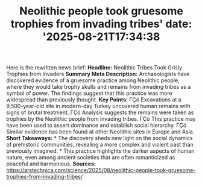 ﻿---
title: "Neolithic people took gruesome trophies from invading tribes'
date: '2025-08-21T17:34:38"
category: "Markets"
summary: ""
slug: "neolithic people took gruesome trophies from invading tribes"
source_urls:
  - "https://arstechnica.com/science/2025/08/neolithic-people-took-gruesome-trophies-from-invading-tribes/"
seo:
  title: "Neolithic people took gruesome trophies from invading tribes | Hash n Hedge'
  description: '"
  keywords: ["news", "markets", "brief"]
---
Here is the rewritten news brief:  **Headline:** Neolithic Tribes Took Grisly Trophies from Invaders  **Summary Meta Description:** Archaeologists have discovered evidence of a gruesome practice among Neolithic people, where they would take trophy skulls and remains from invading tribes as a symbol of power. The findings suggest that this practice was more widespread than previously thought.  **Key Points:**  ΓÇó Excavations at a 9,500-year-old site in modern-day Turkey uncovered human remains with signs of brutal treatment. ΓÇó Analysis suggests the remains were taken as trophies by the Neolithic people from invading tribes. ΓÇó This practice may have been used to assert dominance and establish social hierarchy. ΓÇó Similar evidence has been found at other Neolithic sites in Europe and Asia.  **Short Takeaways:**  * The discovery sheds new light on the social dynamics of prehistoric communities, revealing a more complex and violent past than previously imagined. * This practice highlights the darker aspects of human nature, even among ancient societies that are often romanticized as peaceful and harmonious.  **Sources:**  https://arstechnica.com/science/2025/08/neolithic-people-took-gruesome-trophies-from-invading-tribes/ 
